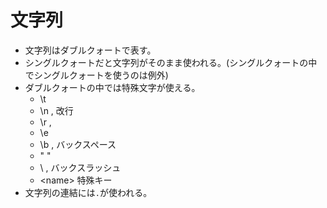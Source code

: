 # 文字列
* 文字列はダブルクォートで表す。
* シングルクォートだと文字列がそのまま使われる。(シングルクォートの中でシングルクォートを使うのは例外)
* ダブルクォートの中では特殊文字が使える。
	* \t		<Tab>
	* \n		<NL>, 改行
	* \r		<CR>, <Enter>
	* \e		<Esc>
	* \b		<BS>, バックスペース
	* \"		"
	* \\		\, バックスラッシュ
    * \<name>   特殊キー
* 文字列の連結には`.`が使われる。
